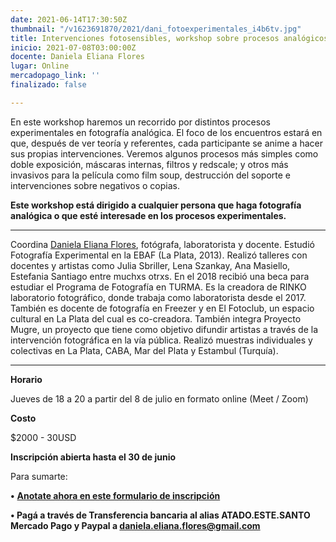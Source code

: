 ```yaml
---
date: 2021-06-14T17:30:50Z
thumbnail: "/v1623691870/2021/dani_fotoexperimentales_i4b6tv.jpg"
title: Intervenciones fotosensibles, workshop sobre procesos analógicos experimentales
inicio: 2021-07-08T03:00:00Z
docente: Daniela Eliana Flores
lugar: Online
mercadopago_link: ''
finalizado: false

---
```

En este workshop haremos un recorrido por distintos procesos experimentales en fotografía analógica. El foco de los encuentros estará en que, después de ver teoría y referentes, cada participante se anime a hacer sus propias intervenciones. Veremos algunos procesos más simples como doble exposición, máscaras internas, filtros y redscale; y otros más invasivos para la película como film soup, destrucción del soporte e intervenciones sobre negativos o copias.

**Este workshop está dirigido a cualquier persona que haga fotografía analógica o que esté interesade en los procesos experimentales.**

***

Coordina [Daniela Eliana Flores](https://www.instagram.com/danielaelianaflores/), fotógrafa, laboratorista y docente. Estudió Fotografía Experimental en la EBAF (La Plata, 2013). Realizó talleres con docentes y artistas como Julia Sbriller, Lena Szankay, Ana Masiello, Estefania Santiago entre muchxs otrxs. En el 2018 recibió una beca para estudiar el Programa de Fotografía en TURMA. Es la creadora de RINKO laboratorio fotográfico, donde trabaja como laboratorista desde el 2017. También es docente de fotografía en Freezer y en El Fotoclub, un espacio cultural en La Plata del cual es co-creadora. También integra Proyecto Mugre, un proyecto que tiene como objetivo difundir artistas a través de la intervención fotográfica en la vía pública. Realizó muestras individuales y colectivas en La Plata, CABA, Mar del Plata y Estambul (Turquía).

***

**Horario**

Jueves de 18 a 20 a partir del 8 de julio en formato online (Meet / Zoom) 

**Costo**

$2000 - 30USD

**Inscripción abierta hasta el 30 de junio**

Para sumarte: 

**•** [**Anotate ahora en este formulario de inscripción**](https://docs.google.com/forms/d/1bLhtssqnwq992A1TWW8FEo5zZxOfOUo86lDRMbBryyw/edit "Anotate ahora en este formulario de inscripción")

**• Pagá a través de Transferencia bancaria al alias ATADO.ESTE.SANTO Mercado Pago y Paypal a daniela.eliana.flores@gmail.com**